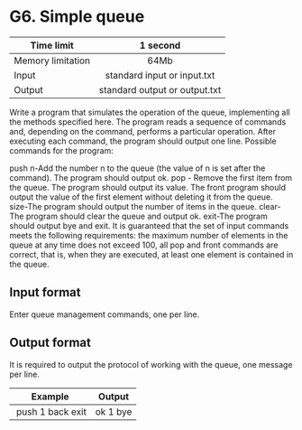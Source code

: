 # G6. Simple queue


| Time limit     | 1 second           |
| ------------- |:-------------:|
|  Memory limitation   | 64Mb| 
| Input  | standard input or input.txt | 
| Output | standard output or output.txt | 

Write a program that simulates the operation of the queue, implementing all the methods specified here. The program reads a sequence of commands and, depending on the command, performs a particular operation. After executing each command, the program should output one line. Possible commands for the program:

push n-Add the number n to the queue (the value of n is set after the command). The program should output ok.
pop - Remove the first item from the queue. The program should output its value.
The front program should output the value of the first element without deleting it from the queue.
size-The program should output the number of items in the queue.
clear-The program should clear the queue and output ok.
exit-The program should output bye and exit.
It is guaranteed that the set of input commands meets the following requirements: the maximum number of elements in the queue at any time does not exceed 100, all pop and front commands are correct, that is, when they are executed, at least one element is contained in the queue.

## **Input format**

Enter queue management commands, one per line.

## **Output format**

It is required to output the protocol of working with the queue, one message per line.


| Example    | Output        |
| ------------- |:-------------:|
| push 1 back exit | ok 1 bye|



